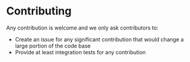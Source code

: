 # Contributing

Any contribution is welcome and we only ask contributors to:

- Create an issue for any significant contribution that would change a large portion of the code base
- Provide at least integration tests for any contribution
